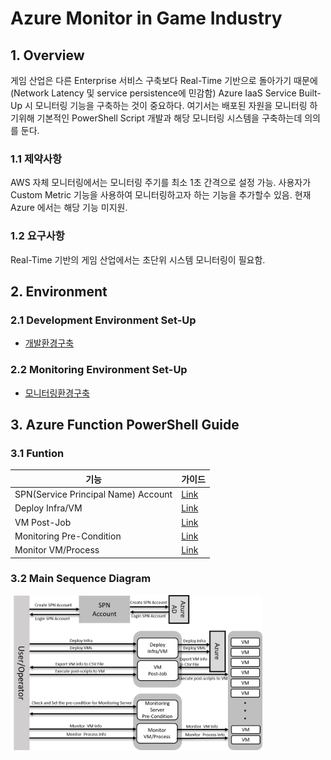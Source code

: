 # Azure Monitor in Game Industry

## 1. Overview
게임 산업은 다른 Enterprise 서비스 구축보다 Real-Time 기반으로 돌아가기 때문에(Network Latency 및 service persistence에 민감함) Azure IaaS Service Built-Up 시 모니터링 기능을 구축하는 것이 중요하다. 여기서는 배포된 자원을 모니터링 하기위해 기본적인 PowerShell Script 개발과 해당 모니터링 시스템을 구축하는데 의의를 둔다.

### 1.1 제약사항
AWS 자체 모니터링에서는 모니터링 주기를 최소 1초 간격으로 설정 가능. 사용자가 Custom Metric 기능을 사용하여 모니터링하고자 하는 기능을 추가할수 있음. 
현재 Azure 에서는 해당 기능 미지원.

### 1.2 요구사항
Real-Time 기반의 게임 산업에서는 초단위 시스템 모니터링이 필요함. 

## 2. Environment 
### 2.1 Development Environment Set-Up
* [개발환경구축](../script/powershell/README.md)

### 2.2 Monitoring Environment Set-Up
* [모니터링환경구축](../tools/README.md)

## 3. Azure Function PowerShell Guide
### 3.1 Funtion
기능 | 가이드
------|--------------------------
SPN(Service Principal Name) Account |[Link](../script/powershell/docs/1_spn.md)
Deploy Infra/VM |[Link](../script/powershell/docs/2_deploy_infra_vm.md)
VM Post-Job |[Link](../script/powershell/docs/3_vm_post_jobs.md)
Monitoring Pre-Condition |[Link](../script/powershell/docs/4_set_monitoring_server.md)
Monitor VM/Process |[Link](../script/powershell/docs/5_monitor_vm_process.md)
### 3.2 Main Sequence Diagram
<img src="../images/MainSequenceDiagram.png" width="80%" height="80%">
